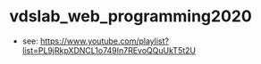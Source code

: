 # vdslab_web_programming2020

* see: https://www.youtube.com/playlist?list=PL9jRkpXDNCL1o749In7REvoQQuUkT5t2U

